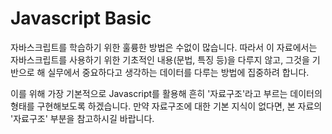 # Javascript Basic

자바스크립트를 학습하기 위한 훌륭한 방법은 수없이 많습니다. 따라서 이 자료에서는 자바스크립트를 사용하기 위한 기초적인 내용(문법, 특징 등)을 다루지 않고, 그것을 기반으로 해 실무에서 중요하다고 생각하는 데이터를 다루는 방법에 집중하려 합니다.

이를 위해 가장 기본적으로 Javascript를 활용해 흔히 '자료구조'라고 부르는 데이터의 형태를 구현해보도록 하겠습니다. 만약 자료구조에 대한 기본 지식이 없다면, 본 자료의 '자료구조' 부분을 참고하시길 바랍니다.
